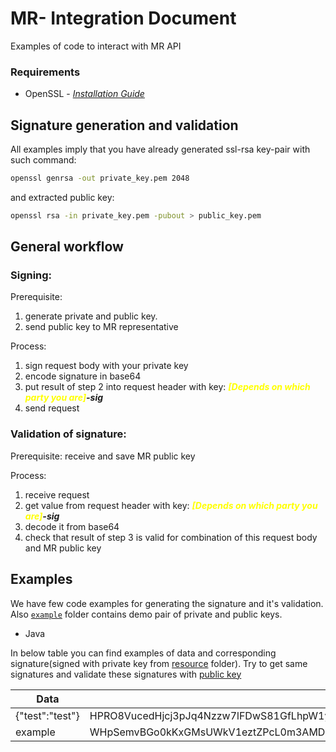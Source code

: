 
# MR- Integration Document

Examples of code to interact with MR API

### Requirements

- OpenSSL - *[Installation Guide](https://github.com/openssl/openssl)*

## Signature generation and validation

All examples imply that you have already generated ssl-rsa key-pair with such command:
```bash
openssl genrsa -out private_key.pem 2048
```
and extracted public key:
```bash
openssl rsa -in private_key.pem -pubout > public_key.pem
```
## General workflow

### **Signing:**

Prerequisite:
1. generate private and public key.
2. send public key to MR representative

Process:
1. sign request body with your private key
2. encode signature in base64
3. put result of step 2 into request header with key: ***<font color="yellow">[Depends on which party you are]</font>-sig***
4. send request

### **Validation of signature:**

Prerequisite: receive and save MR public key

Process:
1. receive request
2. get value from request header with key:  ***<font color="yellow">[Depends on which party you are]</font>-sig***
3. decode it from base64
4. check that result of step 3 is valid for combination of this request body and MR public key

## Examples

We have few code examples for generating the signature and it's validation. Also [`example`](./example) folder contains demo pair of private and public keys.

* Java

In below table you can find examples of data and corresponding signature(signed with private key from [resource](./resource) folder). Try to get same signatures and validate these signatures with [public key](./resource/public_key.pem)

| Data            | Signature                                                                                                                                                                                                                                                                                                                                                |
|-----------------|----------------------------------------------------------------------------------------------------------------------------------------------------------------------------------------------------------------------------------------------------------------------------------------------------------------------------------------------------------|
| {"test":"test"} | HPRO8VucedHjcj3pJq4Nzzw7lFDwS81GfLhpW1ypeD7P6nGdJ6tId7b8G2kwSJNtGG5efv2H7Jgpum9IFAUTC+jTUY+Y+8RB22wfbhx1NwP/ujLrxqodZWTX4Qo0etoCI9/VfbLuNF62lLOIypkLYC7CBuB841p8B5XZ1/PMawRcd4fsQo2XWLZaAXyph5D+HZw8GpFQu9sSzUWFYAfYYjwsOieGY4nI5DX0cuTQKEqbruNdiWhjDk4dt5AXf9dZN3a+oKWls5MwY3uQ77jLcnUBe+73mao9b/9vh8Uka1xtRVmXjUQhqMuLZncNcfEoZoR/+H0OVVd6d9LlCT5ciQ== |
| example         | WHpSemvBGo0kKxGMsUWkV1eztZPcL0m3AMDvBHCnG46TPwmG3qHYqVrdo9KKOMFGpJipwDTaKcf9vD0TsYMw1dZ8Xmu4UAGNeRL5BmtNwiA8tMxolXAnJHBJxT/1MfVFtTZxJrw0098uST1Gu0+YVP3Rs8T/emr0bI7y9ZI84PwqwGzidHgj8K2E7rNTvUgW7GXfPtkHO3+Difv+dxA9bIYt2QLclT/S5JAG2cojHugpC8ZaHpuCWcz3b0vzpFlOZK4Mq3BEuSU/5hZdZsnEH1T2QrHqco5oTAG+lY61qn7rJlGpL4FluZ3UMyBzQWZDQ+s20ore6Fxqn3mRB0Vd4g== |